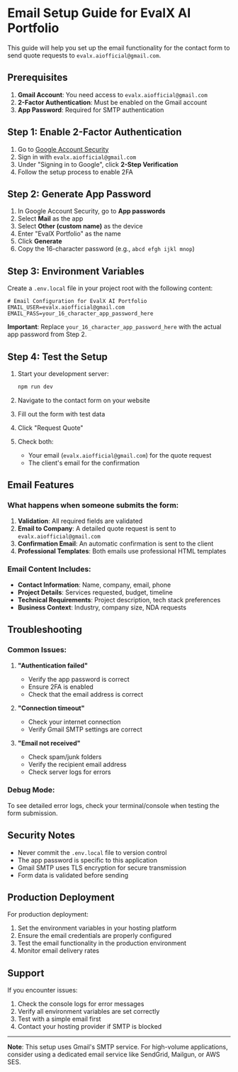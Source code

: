 # Email Setup Guide for EvalX AI Portfolio

This guide will help you set up the email functionality for the contact form to send quote requests to `evalx.aiofficial@gmail.com`.

## Prerequisites

1. **Gmail Account**: You need access to `evalx.aiofficial@gmail.com`
2. **2-Factor Authentication**: Must be enabled on the Gmail account
3. **App Password**: Required for SMTP authentication

## Step 1: Enable 2-Factor Authentication

1. Go to [Google Account Security](https://myaccount.google.com/security)
2. Sign in with `evalx.aiofficial@gmail.com`
3. Under "Signing in to Google", click **2-Step Verification**
4. Follow the setup process to enable 2FA

## Step 2: Generate App Password

1. In Google Account Security, go to **App passwords**
2. Select **Mail** as the app
3. Select **Other (custom name)** as the device
4. Enter "EvalX Portfolio" as the name
5. Click **Generate**
6. Copy the 16-character password (e.g., `abcd efgh ijkl mnop`)

## Step 3: Environment Variables

Create a `.env.local` file in your project root with the following content:

```env
# Email Configuration for EvalX AI Portfolio
EMAIL_USER=evalx.aiofficial@gmail.com
EMAIL_PASS=your_16_character_app_password_here
```

**Important**: Replace `your_16_character_app_password_here` with the actual app password from Step 2.

## Step 4: Test the Setup

1. Start your development server:
   ```bash
   npm run dev
   ```

2. Navigate to the contact form on your website
3. Fill out the form with test data
4. Click "Request Quote"
5. Check both:
   - Your email (`evalx.aiofficial@gmail.com`) for the quote request
   - The client's email for the confirmation

## Email Features

### What happens when someone submits the form:

1. **Validation**: All required fields are validated
2. **Email to Company**: A detailed quote request is sent to `evalx.aiofficial@gmail.com`
3. **Confirmation Email**: An automatic confirmation is sent to the client
4. **Professional Templates**: Both emails use professional HTML templates

### Email Content Includes:

- **Contact Information**: Name, company, email, phone
- **Project Details**: Services requested, budget, timeline
- **Technical Requirements**: Project description, tech stack preferences
- **Business Context**: Industry, company size, NDA requests

## Troubleshooting

### Common Issues:

1. **"Authentication failed"**
   - Verify the app password is correct
   - Ensure 2FA is enabled
   - Check that the email address is correct

2. **"Connection timeout"**
   - Check your internet connection
   - Verify Gmail SMTP settings are correct

3. **"Email not received"**
   - Check spam/junk folders
   - Verify the recipient email address
   - Check server logs for errors

### Debug Mode:

To see detailed error logs, check your terminal/console when testing the form submission.

## Security Notes

- Never commit the `.env.local` file to version control
- The app password is specific to this application
- Gmail SMTP uses TLS encryption for secure transmission
- Form data is validated before sending

## Production Deployment

For production deployment:

1. Set the environment variables in your hosting platform
2. Ensure the email credentials are properly configured
3. Test the email functionality in the production environment
4. Monitor email delivery rates

## Support

If you encounter issues:
1. Check the console logs for error messages
2. Verify all environment variables are set correctly
3. Test with a simple email first
4. Contact your hosting provider if SMTP is blocked

---

**Note**: This setup uses Gmail's SMTP service. For high-volume applications, consider using a dedicated email service like SendGrid, Mailgun, or AWS SES.
